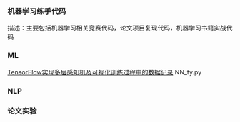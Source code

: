 ### 机器学习练手代码
描述：主要包括机器学习相关竞赛代码，论文项目复现代码，机器学习书籍实战代码

### ML
[TensorFlow实现多层感知机及可视化训练过程中的数据记录](http://blog.csdn.net/u014732537/article/details/79412672) NN_ty.py
### NLP

### 论文实验
